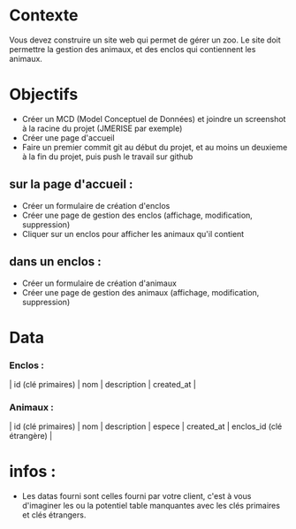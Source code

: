 # Contexte

Vous devez construire un site web qui permet de gérer un zoo. Le site doit permettre la gestion des animaux, et des enclos qui contiennent les animaux.

# Objectifs

- Créer un MCD (Model Conceptuel de Données) et joindre un screenshot à la racine du projet (JMERISE par exemple)
- Créer une page d'accueil
- Faire un premier commit git au début du projet, et au moins un deuxieme à la fin du projet, puis push le travail sur github

## sur la page d'accueil :

- Créer un formulaire de création d'enclos
- Créer une page de gestion des enclos (affichage, modification, suppression)
- Cliquer sur un enclos pour afficher les animaux qu'il contient

## dans un enclos :

- Créer un formulaire de création d'animaux
- Créer une page de gestion des animaux (affichage, modification, suppression)

# Data

### Enclos :

| id (clé primaires) | nom | description | created_at |

### Animaux :

| id (clé primaires) | nom | description | espece | created_at | enclos_id (clé étrangère) |

# infos :

- Les datas fourni sont celles fourni par votre client, c'est à vous d'imaginer les ou la potentiel table manquantes avec les clés primaires et clés étrangers.





